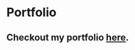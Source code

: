 # Portfolio
## Checkout my portfolio <a href="https://nandakishore-menon.github.io/Portfolio_new/" target="_blank">here</a>.
